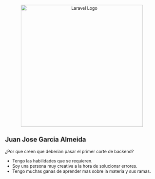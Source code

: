 <p align="center"><a href="https://www.instagram.com/el_mono808/" target="_blank"><img src="./resources/img/fotomia.jpg" width="400" alt="Laravel Logo"></a></p>

## Juan Jose Garcia Almeida

¿Por que creen que deberian pasar el primer corte de backend?

- Tengo las habilidades que se requieren.
- Soy una persona muy creativa a la hora de solucionar errores.
- Tengo muchas ganas de aprender mas sobre la materia y sus ramas.